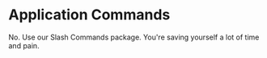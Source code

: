 # Application Commands
No. Use our Slash Commands package. You're saving yourself a lot of time and pain.